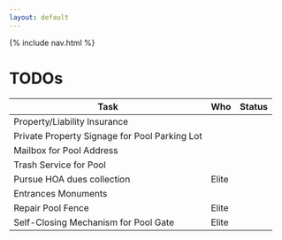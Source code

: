 ```yaml
---
layout: default
---
```


{% include nav.html %}

# TODOs

| Task | Who | Status |
| ---- | --- | ------ |
| Property/Liability Insurance |
| Private Property Signage for Pool Parking Lot |
| Mailbox for Pool Address |
| Trash Service for Pool |
| Pursue HOA dues collection | Elite |
| Entrances Monuments |
| Repair Pool Fence | Elite |
| Self-Closing Mechanism for Pool Gate | Elite |
